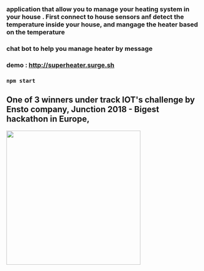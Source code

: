 ### application that allow you to manage your heating system in your house . First connect to house sensors anf detect the temperature inside your house, and mangage the heater based on the temperature
### chat bot to help you manage heater by message

### demo : http://superheater.surge.sh

### `npm start`

## One of 3 winners under track IOT's challenge by Ensto company, Junction 2018 - Bigest hackathon in Europe,


  <img src="https://i.imgur.com/FCxBSEt.png" width="350"/>
